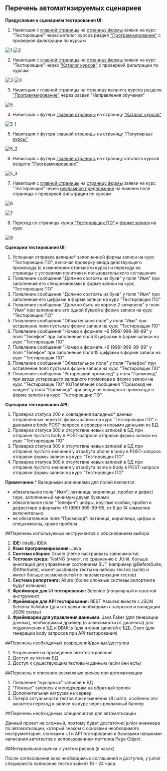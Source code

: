 ## Перечень автоматизируемых сценариев

**Предусловия к сценариям тестирования UI:**

1. Навигация с [главной страницы](https://netology.ru/) на [страницу формы](https://netology.ru/programs/qa) заявки на курс "Тестировщик" через каталог курсов раздел ["Программирование"](https://netology.ru/development) с проверкой фильтрации по курсам

![1](https://github.com/andykucherenko/SummaryAutomationJava/assets/122628604/4d25d829-985a-4ba1-aacb-6d9c23e93a71)
![2](https://github.com/andykucherenko/SummaryAutomationJava/assets/122628604/3172457b-4448-4970-8b9c-13659d3818fd)

2. Навигация с [главной страницы](https://netology.ru/) на [страницу формы](https://netology.ru/programs/qa) заявки на курс "Тестировщик" через ["Каталог курсов"](https://netology.ru/navigation) с проверкой фильтрации по курсам

![3](https://github.com/andykucherenko/SummaryAutomationJava/assets/122628604/e837d88f-54a6-4a1d-a15d-97aa5c0b3f28)
![4](https://github.com/andykucherenko/SummaryAutomationJava/assets/122628604/8a7194ce-94cb-40c9-aef6-eba2165a0260)

3. Навигация с главной страницы на страницу каталога курсов раздела ["Программирование"](https://netology.ru/development) через раздел "Направления обучения"

![5](https://github.com/andykucherenko/SummaryAutomationJava/assets/122628604/3785736c-1873-4f74-a294-f9eecd90a9f5)

4. Навигация с футера [главной страницы](https://netology.ru/) на страницу ["Каталог курсов"](https://netology.ru/navigation)

![5_1](https://github.com/andykucherenko/SummaryAutomationJava/assets/122628604/f81c591c-a3d9-4a0d-8c68-8c478f453679)

5. Навигация с футера [главной страницы](https://netology.ru/) на страницу ["Популярные курсы"](https://netology.ru/popular)

![5_2](https://github.com/andykucherenko/SummaryAutomationJava/assets/122628604/1f46fb6e-a442-4786-b540-60a77d074718)


6. Навигация с футера [главной страницы](https://netology.ru/) на страницу каталога курсов раздела ["Программирование"](https://netology.ru/development)

![5_3](https://github.com/andykucherenko/SummaryAutomationJava/assets/122628604/648826d4-6623-49b3-a505-ef5075b10786)


7. Навигация с [главной страницы](https://netology.ru/) на [страницу формы](https://netology.ru/programs/qa) заявки на курс "Тестировщик" через [рекламное предложение](https://netology.ru/navigation?filter=paid) на нижнем поле страницы с проверкой фильтрации по курсам

![6](https://github.com/andykucherenko/SummaryAutomationJava/assets/122628604/56d098c6-b8ba-4f89-9c7c-21d4ce72673f)

![7](https://github.com/andykucherenko/SummaryAutomationJava/assets/122628604/1a4ba5f0-6239-40e0-ac51-4270cc838634)

8. Переход со страницы курса ["Тестировщик ПО"](https://netology.ru/programs/qa#/) к [форме записи](https://netology.ru/programs/qa#/order) на курс

![8](https://github.com/andykucherenko/SummaryAutomationJava/assets/122628604/ac32beea-c0d4-472f-abda-fb5f8d378d6a)

**Сценарии тестирования UI:**

1. Успешная отправка валидно* заполненной формы записи на курс "Тестировщик ПО", включая проверку ввода действующего промокода (с изменением стоимости курса) и перехода на страницы с условиями политики и пользовательского соглашения
1. Появление сообщения "Должно состоять из букв" у поля "Имя" при заполнение его спецсимволами в форме записи на курс "Тестировщик ПО"
1. Появление сообщения "Должно состоять из букв" у поля "Имя" при заполнение его цифрами в форме записи на курс "Тестировщик ПО"
1. Появление сообщения "Должно быть не короче 2 символов" у поля "Имя" при заполнение его одной буквой в форме записи на курс "Тестировщик ПО"
1. Появление сообщения "Обязательное поле" у поля "Имя" при оставление поля пустым в форме записи на курс "Тестировщик ПО"
1. Появление сообщения "Номер в формате +9 (999) 999-99-99" у поля "Телефон" при заполнение поля 8 цифрами в форме записи на курс "Тестировщик ПО"
1. Появление сообщения "Номер в формате +9 (999) 999-99-99" у поля "Телефон" при заполнение поля 15 цифрами в форме записи на курс "Тестировщик ПО"
1. Появление сообщения "Обязательное поле" у поля "Телефон" при оставление поля пустым в форме записи на курс "Тестировщик ПО"
1. Появление сообщения "Устаревший промокод" у поля "Промокод" при вводе устаревшего валидного промокода в форме записи на курс "Тестировщик ПО" 10.Появление сообщения "Промокод не найден" у поля "Промокод" при вводе не валидного промокода в форме записи на курс "Тестировщик ПО"

**Сценарии тестирования API:**

1. Проверка статуса 200 и совпадения валидных* данных отправленных через UI формы записи на курс "Тестировщик ПО" с данными в body POST-запроса к серверу и новыми данными из БД.
1. Проверка статуса 500 и отсутствие новых записей в БД при отправке пустого body в POST-запросе отправки формы записи на курс "Тестировщик ПО"
1. Проверка статуса 500 и отсутствие новых записей в БД при отправке пустого значения у атрибута phone в body в POST-запросе отправки формы записи на курс "Тестировщик ПО"
1. Проверка статуса 500 и отсутствие новых записей в БД при отправке пустого значения у атрибута name в body в POST-запросе отправки формы записи на курс "Тестировщик ПО"

**Примечание:*** Валидными значениями для полей являются:

* обязательное поле "Имя": латиница, кириллица, пробел и дефис/тире, заполненный минимум двумя буквами
* обязательное поле "Телефон": цифры, круглые скобки, пробел и дефис/тире в формате +9 (999) 999-99-99, от 9 до 14 символов включительно
* не обязательное поле "Промокод": латиница, кириллица, цифры и спецсимволы, кроме пробела

##Перечень используемых инструментов с обоснованием выбора

1. **IDE:** IntelliJ IDEA
1. **Язык программирования:** Java
1. **Система сборки:** Gradle (легче настраивать зависимости)
1. **Тестовая среда:** TestNG (имеет, по сравнению с JUnit, больше аннотаций для управления состоянием SUT (например @BeforeSuite, @AfterSuite), может разбивать тесты на наборы тестов (suite) и имеет больше возможностей по параметризации тестов)
1. **Система репортинга:** Allure (более сложные системы репортинга будут излишни)
1. **Фреймворк для UI тестирования:** Selenide (популярный и простой инструмент)
1. **Фреймворк для API тестирования:** REST Assured вместе с JSON Schema Validator (для отправки необходимых запросов и валидации JSON схемы)
1. **Фреймворки для управления данными:** Java Faker (для генерации данных), необходимый драйвер (в зависимости от диалекта) для подключения к БД и DBUtils (для чтения записей с БД), Gson (для генерации body запросов при API тестирования)

##Перечень необходимых разрешений/данных/доступов

1. Разрешение на проведение автотестирования
1. Доступ на чтения БД
1. Доступ к существующим тестовым данным (если они есть)

##Перечень и описание возможных рисков при автоматизации

1. Появление "мусорных" записей в БД
1. "Ложные" запросы к менеджерам на обратный звонок
1. Дополнительная нагрузка на сервер
1. Потеря актуальности тестов при изменение UI сайта, особенно это касается переход к записи на курс через рекламный баннер

##Перечень необходимых специалистов для автоматизации

Данный проект не сложный, поэтому будет достаточно junior инженера по автоматизации, который знаком с основами необходимого инструментария, основами UI и API тестирования и базовыми навыками написания автотестов с использованием паттерна Page Object.

##Интервальная оценка с учётом рисков (в часах)

После согласования всех необходимых соглашений и доступов, у juniar специалиста написание тестов займет 16 - 24 часа.






